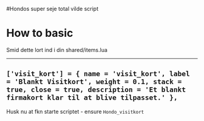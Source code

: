 #Hondos super seje total vilde script 

# How to basic
Smid dette lort ind i din shared/items.lua

------------------------------------------------------------
`['visit_kort'] = {
    name = 'visit_kort',
    label = 'Blankt Visitkort',
    weight = 0.1,
    stack = true,
    close = true,
    description = 'Et blankt firmakort klar til at blive tilpasset.'
},`
------------------------------------------------------------

Husk nu at fkn starte scriptet - ensure `Hondo_visitkort`
